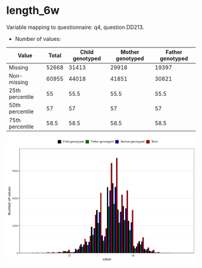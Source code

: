 # length_6w
Variable mapping to questionnaire: q4, question DD213.
- Number of values:

| Value | Total | Child genotyped | Mother genotyped | Father genotyped |
| ----- | ----- | --------------- | ---------------- | ---------------- |
| Missing | 52668 | 31413 | 29918 | 19397 |
| Non-missing | 60955 | 44018 | 41851 | 30821 |
| 25th percentile | 55 | 55.5 | 55.5 | 55.5 |
| 50th percentile | 57 | 57 | 57 | 57 |
| 75th percentile | 58.5 | 58.5 | 58.5 | 58.5 |



![](length_6w_n.png)



